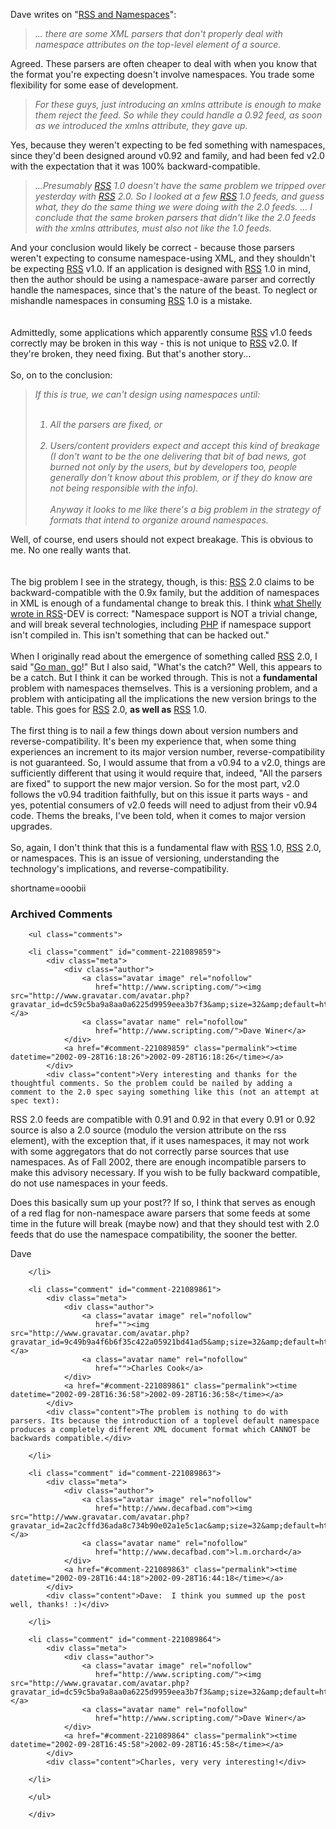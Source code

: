 Dave writes on "<a href="http://scriptingnews.userland.com/stories/storyReader$1766">RSS and Namespaces</a>":<blockquote><i>... there are some XML parsers that don't properly deal with namespace attributes on the top-level element of a source.</i></blockquote>Agreed.  These parsers are often cheaper to deal with when you know that the format you're expecting doesn't involve namespaces.  You trade some flexibility for some ease of development.<blockquote><i>For these guys, just introducing an xmlns attribute is enough to make them reject the feed. So while they could handle a 0.92 feed, as soon as we introduced the xmlns attribute, they gave up.</i></blockquote>Yes, because they weren't expecting to be fed something with namespaces, since they'd been designed around v0.92 and family, and had been fed v2.0 with the expectation that it was 100% backward-compatible.<blockquote><i>...Presumably <a href="http://www.decafbad.com/twiki/bin/view/Main/RSS">RSS</a> 1.0 doesn't have the same problem we tripped over yesterday with <a href="http://www.decafbad.com/twiki/bin/view/Main/RSS">RSS</a> 2.0. So I looked at a few <a href="http://www.decafbad.com/twiki/bin/view/Main/RSS">RSS</a> 1.0 feeds, and guess what, they do the same thing we were doing with the 2.0 feeds. ...  I conclude that the same broken parsers that didn't like the 2.0 feeds with the xmlns attributes, must also not like the 1.0 feeds.</i></blockquote>And your conclusion would likely be correct - because those parsers weren't expecting to consume namespace-using XML, and they shouldn't be expecting <a href="http://www.decafbad.com/twiki/bin/view/Main/RSS">RSS</a> v1.0.  If an application is designed with <a href="http://www.decafbad.com/twiki/bin/view/Main/RSS">RSS</a> 1.0 in mind, then the author should be using a namespace-aware parser and correctly handle the namespaces, since that's the nature of the beast.  To neglect or mishandle namespaces in consuming <a href="http://www.decafbad.com/twiki/bin/view/Main/RSS">RSS</a> 1.0 is a mistake.  
<br /><br />
Admittedly, some applications which apparently consume <a href="http://www.decafbad.com/twiki/bin/view/Main/RSS">RSS</a> v1.0 feeds correctly may be broken in this way - this is not unique to <a href="http://www.decafbad.com/twiki/bin/view/Main/RSS">RSS</a> v2.0.  If they're broken, they need fixing.   But that's another story...
<br /><br />
So, on to the conclusion:<blockquote><i>If this is true, we can't design using namespaces until:
<br /><br />
1. All the parsers are fixed, or
<br /><br />
2. Users/content providers expect and accept this kind of breakage (I don't want to be the one delivering that bit of bad news, got burned not only by the users, but by developers too, people generally don't know about this problem, or if they do know are not being responsible with the info).
<br /><br />
Anyway it looks to me like there's a big problem in the strategy of formats that intend to organize around namespaces.</blockquote></i>Well, of course, end users should not expect breakage.  This is obvious to me.  No one really wants that.  
<br /><br />
The big problem I see in the strategy, though, is this:  <a href="http://www.decafbad.com/twiki/bin/view/Main/RSS">RSS</a> 2.0 claims to be backward-compatible with the 0.9x family, but the addition of namespaces in XML is enough of a fundamental change to break this.  I think <a href="http://groups.yahoo.com/group/rss-dev/message/4115">what Shelly wrote in <a href="http://www.decafbad.com/twiki/bin/view/Main/RSS">RSS</a>-DEV</a> is correct:  "Namespace support is NOT a
trivial change, and will break several technologies, including <a href="http://www.decafbad.com/twiki/bin/view/Main/PHP">PHP</a> if
namespace support isn't compiled in. This isn't something that can be
hacked out."
<br /><br />
When I originally read about the emergence of something called <a href="http://www.decafbad.com/twiki/bin/view/Main/RSS">RSS</a> 2.0, I said "<a href="http://www.decafbad.com/news_archives/000268.phtml#000268">Go man, go</a>!"  But I also said, "What's the catch?"  Well, this appears to be a catch.  But I think it can be worked through.  This is not a <strong>fundamental</strong> problem with namespaces themselves.  This is a versioning problem, and a problem with anticipating all the implications the new version brings to the table.  This goes for <a href="http://www.decafbad.com/twiki/bin/view/Main/RSS">RSS</a> 2.0, <strong>as well as</strong> <a href="http://www.decafbad.com/twiki/bin/view/Main/RSS">RSS</a> 1.0.
<br /><br />
The first thing is to nail a few things down about version numbers and reverse-compatibility.  It's been my experience that, when some thing experiences an increment to its major version number, reverse-compatibility is not guaranteed.  So, I would assume that from a v0.94 to a v2.0, things are sufficiently different that using it would require that, indeed, "All the parsers are fixed" to support the new major version.  So for the most part, v2.0 follows the v0.94 tradition faithfully, but on this issue it parts ways - and yes, potential consumers of v2.0 feeds will need to adjust from their v0.94 code.  Thems the breaks, I've been told, when it comes to major version upgrades.
<br /><br />
So, again, I don't think that this is a fundamental flaw with <a href="http://www.decafbad.com/twiki/bin/view/Main/RSS">RSS</a> 1.0, <a href="http://www.decafbad.com/twiki/bin/view/Main/RSS">RSS</a> 2.0, or namespaces.  This is an issue of versioning, understanding the technology's implications, and reverse-compatibility.
<!--more-->
shortname=ooobii

<div id="comments" class="comments archived-comments">
            <h3>Archived Comments</h3>
            
        <ul class="comments">
            
        <li class="comment" id="comment-221089859">
            <div class="meta">
                <div class="author">
                    <a class="avatar image" rel="nofollow" 
                       href="http://www.scripting.com/"><img src="http://www.gravatar.com/avatar.php?gravatar_id=dc59c5ba9a8aa0a6225d9959eea3b7f3&amp;size=32&amp;default=http://mediacdn.disqus.com/1320279820/images/noavatar32.png"/></a>
                    <a class="avatar name" rel="nofollow" 
                       href="http://www.scripting.com/">Dave Winer</a>
                </div>
                <a href="#comment-221089859" class="permalink"><time datetime="2002-09-28T16:18:26">2002-09-28T16:18:26</time></a>
            </div>
            <div class="content">Very interesting and thanks for the thoughtful comments. So the problem could be nailed by adding a comment to the 2.0 spec saying something like this (not an attempt at spec text):

RSS 2.0 feeds are compatible with 0.91 and 0.92 in that every 0.91 or 0.92 source is also a 2.0 source (modulo the version attribute on the rss element), with the exception that, if it uses namespaces, it may not work with some aggregators that do not correctly parse sources that use namespaces. As of Fall 2002, there are enough incompatible parsers to make this advisory necessary. If you wish to be fully backward compatible, do not use namespaces in your feeds.

Does this basically sum up your post?? If so, I think that serves as enough of a red flag for non-namespace aware parsers that some feeds at some time in the future will break (maybe now) and that they should test with 2.0 feeds that do use the namespace compatibility, the sooner the better.

Dave</div>
            
        </li>
    
        <li class="comment" id="comment-221089861">
            <div class="meta">
                <div class="author">
                    <a class="avatar image" rel="nofollow" 
                       href=""><img src="http://www.gravatar.com/avatar.php?gravatar_id=9c49b9a4f6b6f35c422a05921bd41ad5&amp;size=32&amp;default=http://mediacdn.disqus.com/1320279820/images/noavatar32.png"/></a>
                    <a class="avatar name" rel="nofollow" 
                       href="">Charles Cook</a>
                </div>
                <a href="#comment-221089861" class="permalink"><time datetime="2002-09-28T16:36:58">2002-09-28T16:36:58</time></a>
            </div>
            <div class="content">The problem is nothing to do with parsers. Its because the introduction of a toplevel default namespace produces a completely different XML document format which CANNOT be backwards compatible.</div>
            
        </li>
    
        <li class="comment" id="comment-221089863">
            <div class="meta">
                <div class="author">
                    <a class="avatar image" rel="nofollow" 
                       href="http://www.decafbad.com"><img src="http://www.gravatar.com/avatar.php?gravatar_id=2ac2cffd36ada8c734b90e02a1e5c1ac&amp;size=32&amp;default=http://mediacdn.disqus.com/1320279820/images/noavatar32.png"/></a>
                    <a class="avatar name" rel="nofollow" 
                       href="http://www.decafbad.com">l.m.orchard</a>
                </div>
                <a href="#comment-221089863" class="permalink"><time datetime="2002-09-28T16:44:18">2002-09-28T16:44:18</time></a>
            </div>
            <div class="content">Dave:  I think you summed up the post well, thanks! :)</div>
            
        </li>
    
        <li class="comment" id="comment-221089864">
            <div class="meta">
                <div class="author">
                    <a class="avatar image" rel="nofollow" 
                       href="http://www.scripting.com/"><img src="http://www.gravatar.com/avatar.php?gravatar_id=dc59c5ba9a8aa0a6225d9959eea3b7f3&amp;size=32&amp;default=http://mediacdn.disqus.com/1320279820/images/noavatar32.png"/></a>
                    <a class="avatar name" rel="nofollow" 
                       href="http://www.scripting.com/">Dave Winer</a>
                </div>
                <a href="#comment-221089864" class="permalink"><time datetime="2002-09-28T16:45:58">2002-09-28T16:45:58</time></a>
            </div>
            <div class="content">Charles, very very interesting!</div>
            
        </li>
    
        </ul>
    
        </div>
    